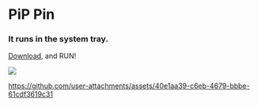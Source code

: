 # PiP Pin
### It runs in the system tray.
[Download](https://github.com/v1bt/PiP-Pin/releases/download/v1/pip_pin.exe), and RUN!

![](https://github.com/user-attachments/assets/08e81cad-e137-47d8-95e8-1313fb5cef1d)

https://github.com/user-attachments/assets/40e1aa39-c6eb-4679-bbbe-61cdf3619c31
